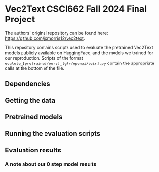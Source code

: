# Vec2Text CSCI662 Fall 2024 Final Project

The authors' original repository can be found here: https://github.com/jxmorris12/vec2text.

This repository contains scripts used to evaluate the pretrained Vec2Text models publicly available on HuggingFace, and the models we trained for our reproduction.
Scripts of the format `evalute_[pretrained/ours]_[gtr/openai/beir].py` contain the appropriate calls at the bottom of the file. 

## Dependencies

## Getting the data

## Pretrained models

## Running the evaluation scripts 

## Evaluation results 

### A note about our 0 step model results 
